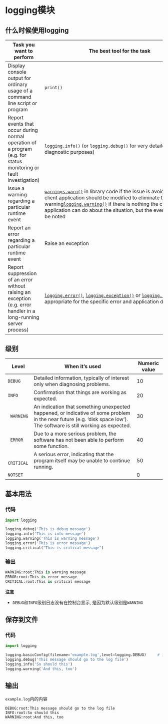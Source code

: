 # logging模块

## 什么时候使用logging



| Task you want to perform                 | The best tool for the task               |
| ---------------------------------------- | ---------------------------------------- |
| Display console output for ordinary usage of a command line script or program | `print()`                                |
| Report events that occur during normal operation of a program (e.g. for status monitoring or fault investigation) | `logging.info()` (or `logging.debug()` for very detailed output for diagnostic purposes) |
| Issue a warning regarding a particular runtime event | [`warnings.warn()`](http://www.szhkai.win/docs/Python/python-3.6.1rc1-docs-html/library/warnings.html#warnings.warn) in library code if the issue is avoidable and the client application should be modified to eliminate the warning[`logging.warning()`](http://www.szhkai.win/docs/Python/python-3.6.1rc1-docs-html/library/logging.html#logging.warning) if there is nothing the client application can do about the situation, but the event should still be noted |
| Report an error regarding a particular runtime event | Raise an exception                       |
| Report suppression of an error without raising an exception (e.g. error handler in a long-running server process) | [`logging.error()`](http://www.szhkai.win/docs/Python/python-3.6.1rc1-docs-html/library/logging.html#logging.error), [`logging.exception()`](http://www.szhkai.win/docs/Python/python-3.6.1rc1-docs-html/library/logging.html#logging.exception) or [`logging.critical()`](http://www.szhkai.win/docs/Python/python-3.6.1rc1-docs-html/library/logging.html#logging.critical) as appropriate for the specific error and application domain |

## 级别

| Level       | When it’s used                           | Numeric value |
| ----------- | ---------------------------------------- | ------------- |
| `DEBUG`     | Detailed information, typically of interest only when diagnosing problems. | 10            |
| `INFO`      | Confirmation that things are working as expected. | 20            |
| ` WARNING`  | An indication that something unexpected happened, or indicative of some problem in the near future (e.g. ‘disk space low’). The software is still working as expected. | 30            |
| ` ERROR`    | Due to a more serious problem, the software has not been able to perform some function. | 40            |
| ` CRITICAL` | A serious error, indicating that the program itself may be unable to continue running. | 50            |
| `NOTSET`    |                                          | 0             |



## 基本用法

### 代码

```python
import logging

logging.debug('This is debug message')
logging.info('This is info message')
logging.warning('This is warning message')
logging.error('This is error message')
logging.critical("This is critical message")
```

### 输出

```python
WARNING:root:This is warning message
ERROR:root:This is error message
CRITICAL:root:This is critical message
```

**注意**

- `DEBUG`和`INFO`级别日志没有在控制台显示, 是因为默认级别是`WARNING`

## 保存到文件

### 代码

```python
import logging

logging.basicConfig(filename='example.log',level=logging.DEBUG)		# 设置日志路径及文件名 和 记录日志的级别
logging.debug('This message should go to the log file')
logging.info('So should this')
logging.warning('And this, too')
```

## 输出

`example.log`内的内容

```shell
DEBUG:root:This message should go to the log file
INFO:root:So should this
WARNING:root:And this, too
```

